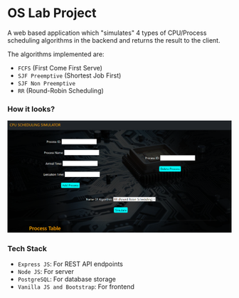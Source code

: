 # OS Lab Project

A web based application which "simulates" 4 types of CPU/Process scheduling algorithms in the backend and returns the result to the client.

The algorithms implemented are:

- `FCFS` (First Come First Serve)
- `SJF Preemptive` (Shortest Job First)
- `SJF Non Preemptive`
- `RR` (Round-Robin Scheduling)



### How it looks?

![OS Lab Simulator](./docs/oslab.png)



### Tech Stack

- `Express JS`: For REST API endpoints
- `Node JS`: For server
- `PostgreSQL`: For database storage
- `Vanilla JS and Bootstrap`: For frontend